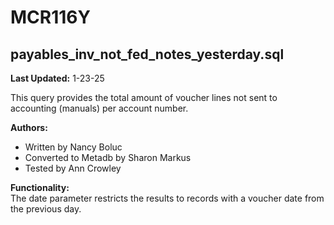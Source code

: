 # MCR116Y

## payables_inv_not_fed_notes_yesterday.sql

**Last Updated:** 1-23-25  

This query provides the total amount of voucher lines not sent to accounting (manuals) per account number.

**Authors:**  
- Written by Nancy Boluc  
- Converted to Metadb by Sharon Markus  
- Tested by Ann Crowley  

**Functionality:**  
The date parameter restricts the results to records with a voucher date from the previous day.
